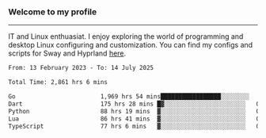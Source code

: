 ### Welcome to my profile

---

IT and Linux enthuasiat. I enjoy exploring the world of programming and desktop Linux configuring and customization. You can find my configs and scripts for Sway and Hyprland [here](https://github.com/uroborosq/mess-of-linux-configurations).

<!-- <div display="block">
 	<img align="left" width="48%" alt="isocalendar" src=".github/metrics/isocalendar_metrics.svg" />
	<img align="center" width="48%" alt="contributions" src=".github/metrics/contributions_metrics.svg" />
	<img align="center" alt="languages" src=".github/metrics/languages_metrics.svg" />
</div> -->

<!-- ![](https://komarev.com/ghpvc/?username=uroborosq&color=success&style=flat-square) -->
<!-- [](https://img.shields.io/github/last-commit/uroborosq/uroborosq?label=Profile%20updated&style=flat-square) -->

<!--START_SECTION:waka-->

```txt
From: 13 February 2023 - To: 14 July 2025

Total Time: 2,861 hrs 6 mins

Go                        1,969 hrs 54 mins█████████████████░░░░░░░░   68.24 %
Dart                      175 hrs 28 mins █▓░░░░░░░░░░░░░░░░░░░░░░░   06.08 %
Python                    88 hrs 19 mins  ▓░░░░░░░░░░░░░░░░░░░░░░░░   03.06 %
Lua                       86 hrs 41 mins  ▓░░░░░░░░░░░░░░░░░░░░░░░░   03.00 %
TypeScript                77 hrs 6 mins   ▓░░░░░░░░░░░░░░░░░░░░░░░░   02.67 %
```

<!--END_SECTION:waka-->
